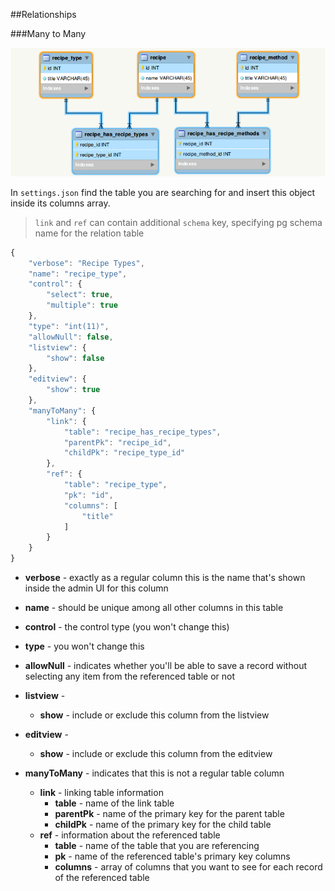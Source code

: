 ##Relationships

###Many to Many

![Many to Many][1]

In `settings.json` find the table you are searching for and insert this object inside its columns array.
> `link` and `ref` can contain additional `schema` key, specifying pg schema name for the relation table

```js
{
    "verbose": "Recipe Types",
    "name": "recipe_type",
    "control": {
        "select": true,
        "multiple": true
    },
    "type": "int(11)",
    "allowNull": false,
    "listview": {
        "show": false
    },
    "editview": {
        "show": true
    },
    "manyToMany": {
        "link": {
            "table": "recipe_has_recipe_types",
            "parentPk": "recipe_id",
            "childPk": "recipe_type_id"
        },
        "ref": {
            "table": "recipe_type",
            "pk": "id",
            "columns": [
                "title"
            ]
        }
    }
}
```

- **verbose** - exactly as a regular column this is the name that's shown inside the admin UI for this column
- **name** - should be unique among all other columns in this table
- **control** - the control type (you won't change this)
- **type** - you won't change this
- **allowNull** - indicates whether you'll be able to save a record without selecting any item from the referenced table or not
- **listview** - 
    - **show** - include or exclude this column from the listview
- **editview** - 
    - **show** - include or exclude this column from the editview
- **manyToMany** - indicates that this is not a regular table column
    - **link** - linking table information
        - **table** - name of the link table
        - **parentPk** - name of the primary key for the parent table
        - **childPk** - name of the primary key for the child table
    - **ref** - information about the referenced table
        - **table** - name of the table that you are referencing
        - **pk** - name of the referenced table's primary key columns
        - **columns** - array of columns that you want to see for each record of the referenced table

  [1]: images/many-to-many.png